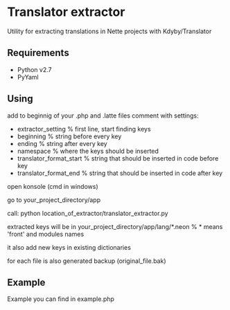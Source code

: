 # Translator extractor
Utility for extracting translations in Nette projects with Kdyby/Translator

## Requirements

- Python v2.7
- PyYaml
 
## Using

add to beginnig of your .php and .latte files comment with settings:
  - extractor_setting         % first line, start finding keys
  - beginning                 % string before every key
  - ending                    % string after every key
  - namespace                 % where the keys should be inserted
  - translator_format_start   % string that should be inserted in code before key
  - translator_format_end     % string that should be inserted in code after key

open konsole (cmd in windows)

go to your_project_directory/app

call: python location_of_extractor/translator_extractor.py

extracted keys will be in your_project_directory/app/lang/*.neon % * means 'front' and modules names

it also add new keys in existing dictionaries

for each file is also generated backup (original_file.bak)

## Example

Example you can find in example.php
